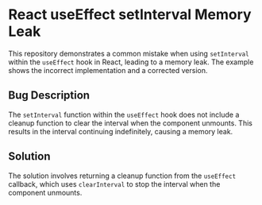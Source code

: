 # React useEffect setInterval Memory Leak
This repository demonstrates a common mistake when using `setInterval` within the `useEffect` hook in React, leading to a memory leak.  The example shows the incorrect implementation and a corrected version.

## Bug Description
The `setInterval` function within the `useEffect` hook does not include a cleanup function to clear the interval when the component unmounts. This results in the interval continuing indefinitely, causing a memory leak.

## Solution
The solution involves returning a cleanup function from the `useEffect` callback, which uses `clearInterval` to stop the interval when the component unmounts. 
